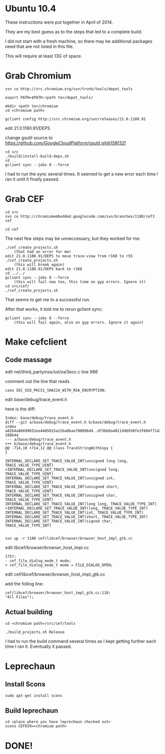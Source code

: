 # Ubuntu 10.4

These instructions were put together in April of 2014.

They are my best guess as to the steps that led to a complete build.

I did not start with a fresh machine, so there may be additional packages need that are not listed in this file.

This will require at least 13G of space.

# Grab Chromium

    svn co http://src.chromium.org/svn/trunk/tools/depot_tools

    export PATH=$PATH:<path to>/depot_tools/

    mkdir <path to>/chromium
    cd <chromium path>

    gclient config http://src.chromium.org/svn/releases/21.0.1180.91

edit 21.0.1180.91/DEPS

change gsutil source to https://github.com/GoogleCloudPlatform/gsutil.git@158f32f

    cd src
    ./build/install-build-deps.sh
    cd ..
    gclient sync --jobs 8 --force

I had to run the sync several times. It seemed to get a new error each time I ran it until it finally passed.

# Grab CEF

    cd src
    svn co http://chromiumembedded.googlecode.com/svn/branches/1180/cef3 cef

    cd cef

The next few steps may be unneccessary, but they worked for me:

    ./cef_create_projects.sh
        (that had an error for me)
    edit 21.0.1180.91/DEPS to move trace-view from r168 to r55
    ./cef_create_projects.sh
        (this will break again)
    edit 21.0.1180.91/DEPS back to r168
    cd ../../
    gclient sync --jobs 8 --force
        (this will fail now too, this time on gyp errors. Ignore it)
    cd src/cef/
    ./cef_create_projects.sh

That seems to get me to a successful run.

After that works, it told me to rerun gclient sync:

    gclient sync --jobs 8 --force
        (this will fail again, also on gyp errors. Ignore it again)

# Make cefclient

## Code massage

edit net/third_party/nss/ssl/ssl3ecc.c  line 986

comment out the line that reads

    case SEC_OID_PKCS1_SHA224_WITH_RSA_ENCRYPTION:

edit base/debug/trace_event.h

here is the diff:

    Index: base/debug/trace_event.h
    diff --git a/base/debug/trace_event.h b/base/debug/trace_event.h
    index a82b4a86699651ee4485015a22ba0bae700096d4..d73bb0a4011496930fe3f604ff1420ff6a712075 100644
    --- a/base/debug/trace_event.h
    +++ b/base/debug/trace_event.h
    @@ -714,10 +714,12 @@ class TraceStringWithCopy {
    }

    INTERNAL_DECLARE_SET_TRACE_VALUE_INT(unsigned long long, TRACE_VALUE_TYPE_UINT)
    +INTERNAL_DECLARE_SET_TRACE_VALUE_INT(unsigned long, TRACE_VALUE_TYPE_UINT)
    INTERNAL_DECLARE_SET_TRACE_VALUE_INT(unsigned int, TRACE_VALUE_TYPE_UINT)
    INTERNAL_DECLARE_SET_TRACE_VALUE_INT(unsigned short, TRACE_VALUE_TYPE_UINT)
    INTERNAL_DECLARE_SET_TRACE_VALUE_INT(unsigned char, TRACE_VALUE_TYPE_UINT)
    INTERNAL_DECLARE_SET_TRACE_VALUE_INT(long long, TRACE_VALUE_TYPE_INT)
    +INTERNAL_DECLARE_SET_TRACE_VALUE_INT(long, TRACE_VALUE_TYPE_INT)
    INTERNAL_DECLARE_SET_TRACE_VALUE_INT(int, TRACE_VALUE_TYPE_INT)
    INTERNAL_DECLARE_SET_TRACE_VALUE_INT(short, TRACE_VALUE_TYPE_INT)
    INTERNAL_DECLARE_SET_TRACE_VALUE_INT(signed char, TRACE_VALUE_TYPE_INT)


    svn up -r 1180 cef/libcef/browser/browser_host_impl_gtk.cc

edit libcef/browser/browser_host_impl.cc

    1757: 
    - cef_file_dialog_mode_t mode;
    + cef_file_dialog_mode_t mode = FILE_DIALOG_OPEN;

edit cef/libcef/browser/browser_host_impl_gtk.cc

add the folling line:

    cef/libcef/browser/browser_host_impl_gtk.cc:110:
    "All Files");

## Actual building

    cd <chromium path>/src/cef/tools

    ./build_projects.sh Release

I had to run the build command several times as I kept getting further each time I ran it. Eventually it passed.

# Leprechaun

## Install Scons

    sudo apt-get install scons

## Build leprechaun

    cd <place where you have leprechaun checked out>
    scons CEFDIR=<chromium path>

# DONE!
